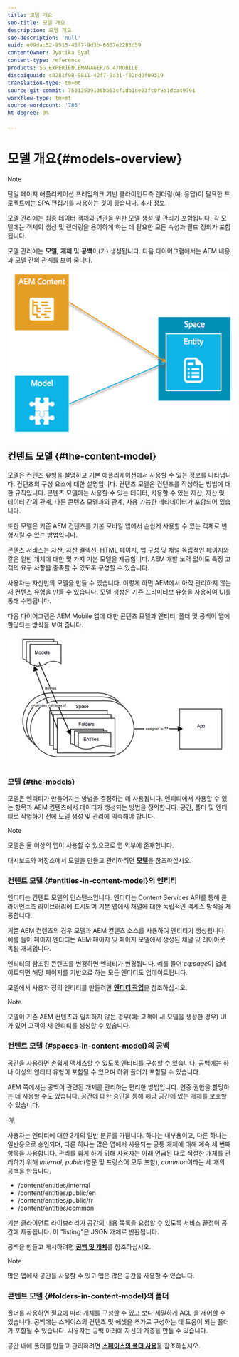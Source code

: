 ```yaml
---
title: 모델 개요
seo-title: 모델 개요
description: 모델 개요
seo-description: 'null'
uuid: e09dac52-9515-43f7-9d3b-6637e2283d59
contentOwner: Jyotika Syal
content-type: reference
products: SG_EXPERIENCEMANAGER/6.4/MOBILE
discoiquuid: c8281f98-9811-42f7-9a31-f82dd0f09319
translation-type: tm+mt
source-git-commit: 75312539136bb53cf1db1de03fc0f9a1dca49791
workflow-type: tm+mt
source-wordcount: '786'
ht-degree: 0%

---
```



# 모델 개요{#models-overview}

>[!NOTE]
>
>단일 페이지 애플리케이션 프레임워크 기반 클라이언트측 렌더링(예: 응답)이 필요한 프로젝트에는 SPA 편집기를 사용하는 것이 좋습니다. [추가 정보](/help/sites-developing/spa-overview.md).

모델 관리에는 최종 데이터 객체와 연관을 위한 모델 생성 및 관리가 포함됩니다. 각 모델에는 객체의 생성 및 렌더링을 용이하게 하는 데 필요한 모든 속성과 필드 정의가 포함됩니다.

모델 관리에는 **모델**, **개체** 및 **공백**&#x200B;이(가) 생성됩니다. 다음 다이어그램에서는 AEM 내용과 모델 간의 관계를 보여 줍니다.

![chlimage_1-81](assets/chlimage_1-81.png)

## 컨텐트 모델 {#the-content-model}

모델은 컨텐츠 유형을 설명하고 기본 애플리케이션에서 사용할 수 있는 정보를 나타냅니다. 컨텐츠의 구성 요소에 대한 설명입니다. 컨텐츠 모델은 컨텐츠를 작성하는 방법에 대한 규칙입니다. 콘텐츠 모델에는 사용할 수 있는 데이터, 사용할 수 있는 자산, 자산 및 데이터 간의 관계, 다른 콘텐츠 모델과의 관계, 사용 가능한 메타데이터가 포함되어 있습니다.

또한 모델은 기존 AEM 컨텐츠를 기본 모바일 앱에서 손쉽게 사용할 수 있는 객체로 변형시킬 수 있는 방법입니다.

콘텐츠 서비스는 자산, 자산 컬렉션, HTML 페이지, 앱 구성 및 채널 독립적인 페이지와 같은 일반 개체에 대한 몇 가지 기본 모델을 제공합니다. AEM 개발 노력 없이도 특정 고객의 요구 사항을 충족할 수 있도록 구성할 수 있습니다.

사용자는 자신만의 모델을 만들 수 있습니다. 이렇게 하면 AEM에서 아직 관리하지 않는 새 컨텐츠 유형을 만들 수 있습니다. 모델 생성은 기존 프리미티브 유형을 사용하여 UI를 통해 수행됩니다.

다음 다이어그램은 AEM Mobile 앱에 대한 콘텐츠 모델과 엔티티, 폴더 및 공백이 앱에 할당되는 방식을 보여 줍니다.

![chlimage_1-82](assets/chlimage_1-82.png)

### 모델 {#the-models}

모델은 엔티티가 만들어지는 방법을 결정하는 데 사용됩니다. 엔티티에서 사용할 수 있는 항목과 AEM 컨텐츠에서 데이터가 생성되는 방법을 정의합니다. 공간, 폴더 및 엔티티로 작업하기 전에 모델 생성 및 관리에 익숙해야 합니다.

>[!NOTE]
>
>모델은 둘 이상의 앱이 사용할 수 있으므로 앱 외부에 존재합니다.


대시보드와 저장소에서 모델을 만들고 관리하려면 **[모델](/help/mobile/administer-mobile-apps.md)**&#x200B;을 참조하십시오.

### 컨텐트 모델 {#entities-in-content-model}의 엔티티

엔티티는 컨텐트 모델의 인스턴스입니다. 엔티티는 Content Services API를 통해 클라이언트측 라이브러리에 표시되며 기본 앱에서 채널에 대한 독립적인 액세스 방식을 제공합니다.

기존 AEM 컨텐츠의 경우 모델과 AEM 컨텐츠 소스를 사용하여 엔티티가 생성됩니다. 예를 들어 페이지 엔티티는 AEM 페이지 및 페이지 모델에서 생성된 채널 및 레이아웃 독립 개체입니다.

엔티티의 참조된 콘텐츠를 변경하면 엔티티가 변경됩니다. 예를 들어 *cq:page*&#x200B;이 업데이트되면 해당 페이지를 기반으로 하는 모든 엔티티도 업데이트됩니다.

모델에서 사용자 정의 엔티티를 만들려면 **[엔티티 작업](/help/mobile/spaces-and-entities.md)**&#x200B;을 참조하십시오.

>[!NOTE]
>
>모델이 기존 AEM 컨텐츠과 일치하지 않는 경우(예: 고객이 새 모델을 생성한 경우) UI가 있어 고객이 새 엔티티를 생성할 수 있습니다.


### 컨텐트 모델 {#spaces-in-content-model}의 공백

공간을 사용하면 손쉽게 액세스할 수 있도록 엔티티를 구성할 수 있습니다. 공백에는 하나 이상의 엔티티 유형이 포함될 수 있으며 하위 폴더가 포함될 수 있습니다.

AEM 쪽에서는 공백이 관련된 개체를 관리하는 편리한 방법입니다. 인증 권한을 할당하는 데 사용할 수도 있습니다. 공간에 대한 승인을 통해 해당 공간에 있는 개체를 보호할 수 있습니다.

*예*,

사용자는 엔티티에 대한 3개의 일반 분류를 가집니다. 하나는 내부용이고, 다른 하나는 일반용으로 승인되며, 다른 하나는 많은 앱에서 사용되는 공통 개체에 대해 계속 세 번째 항목을 사용합니다. 관리를 쉽게 하기 위해 사용자는 아래 언급된 대로 적절한 개체를 관리하기 위해 *internal*, *public*(영문 및 프랑스어 모두 포함), *common*&#x200B;이라는 세 개의 공백을 만듭니다.

* /content/entities/internal
* /content/entities/public/en
* /content/entities/public/fr
* /content/entities/common

기본 클라이언트 라이브러리가 공간의 내용 목록을 요청할 수 있도록 서비스 끝점이 공간에 제공됩니다. 이 &quot;listing&quot;은 JSON 개체로 반환됩니다.

공백을 만들고 게시하려면 **[공백 및 개체](/help/mobile/spaces-and-entities.md)**&#x200B;를 참조하십시오.

>[!NOTE]
>
>많은 앱에서 공간을 사용할 수 있고 앱은 많은 공간을 사용할 수 있습니다.

### 콘텐트 모델 {#folders-in-content-model}의 폴더

폴더를 사용하면 필요에 따라 개체를 구성할 수 있고 보다 세밀하게 ACL 을 제어할 수 있습니다. 공백에는 스페이스의 컨텐츠 및 에셋을 추가로 구성하는 데 도움이 되는 폴더가 포함될 수 있습니다. 사용자는 공백 아래에 자신의 계층을 만들 수 있습니다.

공간 내에 폴더를 만들고 관리하려면 **[스페이스의 폴더 사용](/help/mobile/spaces-and-entities.md)**&#x200B;을 참조하십시오.
